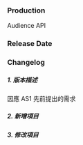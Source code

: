 ### Production

Audience API

### Release Date

### Changelog

##### 1. 版本描述

因應 AS1 先前提出的需求

##### 2. 新增項目



##### 3. 修改項目



